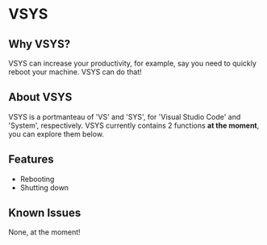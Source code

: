 # VSYS

## Why VSYS?
VSYS can increase your productivity, for example, say you need to quickly reboot your machine. VSYS can do that!

## About VSYS
VSYS is a portmanteau of 'VS' and 'SYS', for 'Visual Studio Code' and 'System', respectively. VSYS currently contains 2 functions **at the moment**, you can explore them below.

## Features
- Rebooting
- Shutting down

## Known Issues
None, at the moment!